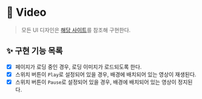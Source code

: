 # 🚀 Video

> 모든 UI 디자인은 [해당 사이트](https://vannilla-js-basic-project-9-video-preloader.netlify.app)를 참조해 구현한다.

## ✨ 구현 기능 목록

- [x] 페이지가 로딩 중인 경우, 로딩 이미지가 로드되도록 한다.
- [x] 스위치 버튼이 `Play`로 설정되어 있을 경우, 배경에 배치되어 있는 영상이 재생된다.
- [x] 스위치 버튼이 `Pause`로 설정되어 있을 경우, 배경에 배치되어 있는 영상이 정지된다.
